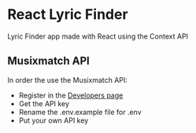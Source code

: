 # React Lyric Finder

Lyric Finder app made with React using the Context API

## Musixmatch API

In order the use the Musixmatch API:

- Register in the [Developers page](https://developer.musixmatch.com/plans)
- Get the API key
- Rename the .env.example file for .env
- Put your own API key
